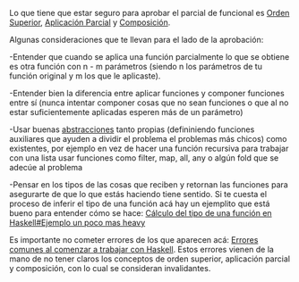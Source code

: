 Lo que tiene que estar seguro para aprobar el parcial de funcional es [Orden Superior](orden-superior.md), [Aplicación Parcial](aplicacion-parcial.md) y [Composición](composicion.md).

Algunas consideraciones que te llevan para el lado de la aprobación:

-Entender que cuando se aplica una función parcialmente lo que se obtiene es otra función con n - m parámetros (siendo n los parámetros de tu función original y m los que le aplicaste).

-Entender bien la diferencia entre aplicar funciones y componer funciones entre sí (nunca intentar componer cosas que no sean funciones o que al no estar suficientemente aplicadas esperen más de un parámetro)

-Usar buenas [abstracciones](abstraccion.md) tanto propias (defininiendo funciones auxiliares que ayuden a dividir el problema el problemas más chicos) como existentes, por ejemplo en vez de hacer una función recursiva para trabajar con una lista usar funciones como filter, map, all, any o algún fold que se adecúe al problema

-Pensar en los tipos de las cosas que reciben y retornan las funciones para asegurarte de que lo que estás haciendo tiene sentido. Si te cuesta el proceso de inferir el tipo de una función acá hay un ejemplito que está bueno para entender cómo se hace: [Cálculo del tipo de una función en Haskell\#Ejemplo un poco mas heavy](calculo-del-tipo-de-una-funcion-en-haskell-ejemplo-un-poco-mas-heavy.md)

Es importante no cometer errores de los que aparecen acá: [Errores comunes al comenzar a trabajar con Haskell](errores-comunes-al-comenzar-a-trabajar-con-haskell.md). Estos errores vienen de la mano de no tener claros los conceptos de orden superior, aplicación parcial y composición, con lo cual se consideran invalidantes.
